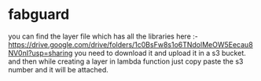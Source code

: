 # fabguard
you can find the layer file which has all the libraries here :- 
https://drive.google.com/drive/folders/1c0BsFw8s1o6TNdolMeOW5Eecau8NV0nI?usp=sharing
you need to download it and upload it in a s3 bucket.
and then while creating a layer in lambda function just copy paste the s3 number and it will be attached.

